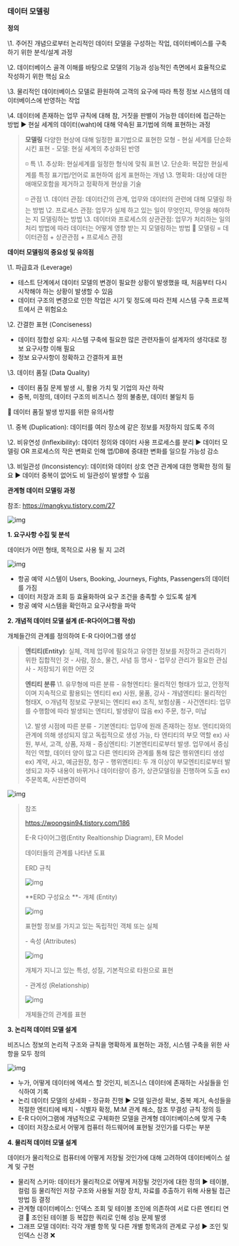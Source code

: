 ### **데이터 모델링**

**정의**

\1. 주어진 개념으로부터 논리적인 데이터 모델을 구성하는 작업, 데이터베이스를 구축하기 위한 분석/설계 과정

\2. 데이터베이스 골격 이해를 바탕으로 모델의 기능과 성능적인 측면에서 효율적으로 작성하기 위한 핵심 요소

\3. 물리적인 데이터베이스 모델로 환원하여 고객의 요구에 따라 특정 정보 시스템의 데이터베이스에 반영하는 작업

\4. 데이터에 존재하는 업무 규칙에 대해 참, 거짓을 판별이 가능한 데이터에 접근하는 방법
▶ 현실 세계의 데이터(waht)에 대해 약속된 표기법에 의해 표현하는 과정

> **모델링**
> 다양한 현상에 대해 일정한 표기법으로 표현한 모형
> \- 현실 세계를 단순화 시킨 표현
> \- 모델: 현실 세계의 추상화된 반영
>
> ◽ 특
> \1. 추상화: 현실세계를 일정한 형식에 맞춰 표현
> \2. 단순화: 복잡한 현실세계를 특정 표기법/언어로 표현하여 쉽게 표현하는 개념
> \3. 명확화: 대상에 대한 애매모호함을 제거하고 정확하게 현상을 기술
>
> ◽ 관점
> \1. 데이터 관점: 데이터간의 관계, 업무와 데이터의 관련에 대해 모델링 하는 방법
> \2. 프로세스 관점: 업무가 실제 하고 있는 일이 무엇인지, 무엇을 해야하는 지 모델링하는 방법
> \3. 데이터와 프로세스의 상관관점: 업무가 처리하는 일의 처리 방법에 따라 데이터는 어떻게 영향 받는 지 모델링하는 방법
> 🚩 모델링 = 데이터관점 + 상관관점 + 프로세스 관점

 

**데이터 모델링의 중요성 및 유의점**

\1. 파급효과 (Leverage)

- 테스트 단계에서 데이터 모델의 변경이 필요한 상황이 발생했을 때, 처음부터 다시 시작해야 하는 상황이 발생할 수 있음
- 데이터 구조의 변경으로 인한 작업은 시기 및 정도에 따라 전체 시스템 구축 프로젝트에서 큰 위험요소

\2. 간결한 표현 (Conciseness)

- 데이터 정합성 유지: 시스템 구축에 필요한 많은 관련자들이 설계자의 생각대로 정보 요구사항 이해 필요
- 정보 요구사항이 정확하고 간결하게 표현

\3. 데이터 품질 (Data Quality)

- 데이터 품질 문제 발생 시, 활용 가치 및 기업의 자산 하락
- 중복, 미정의, 데이터 구조의 비즈니스 정의 불충분, 데이터 불일치 등

 

🔴 데이터 품질 발생 방지를 위한 유의사항

\1. 중복 (Duplication): 데이터를 여러 장소에 같은 정보를 저장하지 않도록 주의

\2. 비유연성 (Inflexibility): 데이터 정의와 데이터 사용 프로세스를 분리 ▶ 데이터 모델링 OR 프로세스의 작은 변화로 인해 앱/DB에 중대한 변화를 일으킬 가능성 감소



\3. 비일관성 (Inconsistency): 데이터와 데이터 상호 연관 관계에 대한 명확한 정의 필요
▶ 데이터 중복이 없어도 비 일관성이 발생할 수 있음

 

 

**관계형 데이터 모델링 과정**

참조: https://mangkyu.tistory.com/27



![img](https://blog.kakaocdn.net/dn/b33qNi/btq93nENSUT/rFBcCWdzibqEU0o7O56WZ0/img.png)



**1. 요구사항 수집 및 분석**

데이터가 어떤 형태, 목적으로 사용 될 지 고려



![img](https://blog.kakaocdn.net/dn/bK8fDi/btranbSOBig/YINfKamK59hQoYBmI6yQ0k/img.png)



- 항공 예약 시스템이 Users, Booking, Journeys, Fights, Passengers의 데이터를 가짐
- 데이터 저장과 조회 등 효율화하여 요구 조건을 충족할 수 있도록 설계
- 항공 예약 시스템을 확인하고 요구사항을 파악

 

**2. 개념적 데이터 모델 설계 (E-R다이어그램 작성)**

개체들간의 관계를 정의하여 E-R 다이어그램 생성

> **엔티티(Entity)**: 실체, 객체
> 업무에 필요하고 유영한 정보를 저장하고 관리하기 위한 집합적인 것
> \- 사람, 장소, 물건, 사념 등 명사
> \- 업무상 관리가 필요한 관심사
> \- 저장되기 위한 어떤 것
>
> **엔티티 분류**
> \1. 유무형에 따른 분류
> \- 유형엔티티: 물리적인 형태가 있고, 안정적이며 지속적으로 활용되는 엔티티 ex) 사원, 물품, 강사
> \- 개념엔티티: 물리적인 형태X, ㅇ개념적 정보로 구분되는 엔티티 ex) 조직, 보험상품
> \- 사건엔티티: 업무를 수행함에 따라 발생되는 엔티티, 발생량이 많음 ex) 주문, 청구, 미납
>
> \2. 발생 시점에 따른 분류
> \- 기본엔티티: 업무에 원래 존재하는 정보. 엔티티와의 관계에 의해 생성되지 않고 독립적으로 생성 가능, 타 엔티티의 부모 역할 ex) 사원, 부서, 고객, 상품, 자재
> \- 중심엔티티: 기본엔티티로부터 발생. 업무에서 중심적인 역할, 데이터 양이 많고 다른 엔티티와 관계를 통해 많은 행위엔티티 생성 ex) 계약, 사고, 예금원장, 청구
> \- 행위엔티티: 두 개 이상이 부모엔티티로부터 발생되고 자주 내용이 바뀌거나 데이터량이 증가, 상관모델링을 진행하며 도출 ex) 주문목록, 사원변경이력



![img](https://blog.kakaocdn.net/dn/QMMpe/btral7woAkM/TVpktKHbfI4UYMiPak0tOK/img.png)



 

 

> 참조 
>
> https://woongsin94.tistory.com/186
>
> 
> E-R 다이어그램(Entity Realtionship Diagram), ER Model
>
> 데이터들의 관계를 나타낸 도표
>
> ERD 규칙
>
> ![img](https://blog.kakaocdn.net/dn/dqBczq/btraiFf5uJg/TKN1HujQNkpCU3rDW1WjU1/img.gif)
>
> **ERD 구성요소
> **- 개체 (Entity)
>
> ![img](https://blog.kakaocdn.net/dn/UjCRC/btraoaeA0gs/kIrSKNSbKZKm8DLUcVC1EK/img.png)
>
> 표현할 정보를 가지고 있는 독립적인 객체 또는 실체
>
> \- 속성 (Attributes)
>
> ![img](https://blog.kakaocdn.net/dn/buzEAh/btraiGeZwTf/KjrcU2rPjXxL90k559UPc0/img.png)
>
> 
> 개체가 지니고 있는 특성, 성질, 기본적으로 타원으로 표현
>
> \- 관계성 (Relationship)
>
> ![img](https://blog.kakaocdn.net/dn/conrEV/btranbebP2y/kcDUvBsu1hCeXnRZJYktO1/img.png)
>
> 개체들간의 관계를 표현

 

**3. 논리적 데이터 모델 설계**

비즈니스 정보의 논리적 구조와 규칙을 명확하게 표현하는 과정, 시스템 구축을 위한 사항을 모두 정의



![img](https://blog.kakaocdn.net/dn/bFmqqu/btraoCoCQt2/K7yGCUdv2PLi7HSUYmyA80/img.png)



- 누가, 어떻게 데이터에 엑세스 할 것인지, 비즈니스 데이터에 존재하는 사실들을 인식하여 기록
- 논리 데이터 모델의 상세화
  \- 정규화 진행 ▶️ 모델 일관성 확보, 중복 제거, 속성들을 적절한 엔티티에 배치
  \- 식별자 확정, M:M 관계 해소, 참조 무결성 규칙 정의 등
- E-R 다이어그램에 개념적으로 구체화한 모델을 관계형 데이터베이스에 맞게 구축
- 데이터 저장소로서 어떻게 컴퓨터 하드웨어에 표현될 것인가를 다루는 부분

 

**4. 물리적 데이터 모델 설계**

데이터가 물리적으로 컴퓨터에 어떻게 저장될 것인가에 대해 고려하여 데이터베이스 설계 및 구현

- 물리적 스키마: 데이터가 물리적으로 어떻게 저장될 것인가에 대한 정의
  ▶️ 테이블, 컬럼 등 물리적인 저장 구조와 사용될 저장 장치, 자료를 추출하기 위해 사용될 접근 방법 등 결정
- 관계형 데이터베이스: 인덱스 조회 및 테이블 조인에 의존하여 서로 다른 엔티티 연결
  📌 조인된 테이블 등 복잡한 쿼리로 인해 성능 문제 발생
- 그래프 모델 데이터: 각각 개별 항목 및 다른 개별 항목과의 관계로 구성 ▶️ 조인 및 인덱스 신경 ❌

